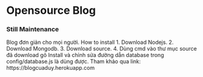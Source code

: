 # Opensource Blog
<h3>Still Maintenance</h3>
Blog đơn giản cho mọi người.
How to install
 1. Download Nodejs.
 2. Download Mongodb.
 3. Download source.
 4. Dùng cmd vào thư mục source đã download gõ <npm install>
Install và chỉnh sửa đường dẫn database trong config/database.js là dùng được.
Tham khảo qua link: https://blogcuaduy.herokuapp.com
